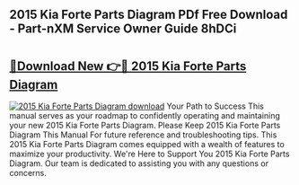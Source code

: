 ## 2015 Kia Forte Parts Diagram PDf Free Download - Part-nXM Service Owner Guide 8hDCi

# <h2><a href="http://dfl9lq.blite.top/?on=2015+Kia+Forte+Parts+Diagram">🔗Download New 👉🔴 2015 Kia Forte Parts Diagram</a></h2>

[![2015 Kia Forte Parts Diagram download](https://i.imgur.com/lujVjoI.png)](http://dfl9lq.blite.top/?on=2015+Kia+Forte+Parts+Diagram)
Your Path to Success This manual serves as your roadmap to confidently operating and maintaining your new 2015 Kia Forte Parts Diagram. Please Keep 2015 Kia Forte Parts Diagram This Manual For future reference and troubleshooting tips. This 2015 Kia Forte Parts Diagram comes equipped with a wealth of features to maximize your productivity. We're Here to Support You 2015 Kia Forte Parts Diagram. Our team is dedicated to assisting you with any questions or concerns.
